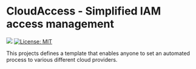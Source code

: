 # CloudAccess - Simplified IAM access management
![](https://img.shields.io/github/tag/MovieStoreGuy/CloudAccess.svg?label=latest%20version&style=plastic)
[![License: MIT](https://img.shields.io/badge/License-MIT-yellow.svg)](https://opensource.org/licenses/MIT)

This projects defines a template that enables anyone to set an automated process
to various different cloud providers.
